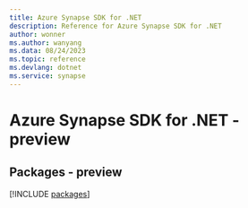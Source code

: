 ```yaml
---
title: Azure Synapse SDK for .NET
description: Reference for Azure Synapse SDK for .NET
author: wonner
ms.author: wanyang
ms.data: 08/24/2023
ms.topic: reference
ms.devlang: dotnet
ms.service: synapse
---
```

# Azure Synapse SDK for .NET - preview
## Packages - preview
[!INCLUDE [packages](synapse-index.md)]